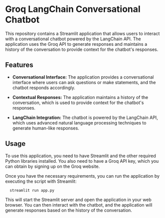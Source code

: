 # Groq LangChain Conversational Chatbot

This repository contains a Streamlit application that allows users to interact with a conversational chatbot powered by the LangChain API. The application uses the Groq API to generate responses and maintains a history of the conversation to provide context for the chatbot's responses.

## Features

- **Conversational Interface:** The application provides a conversational interface where users can ask questions or make statements, and the chatbot responds accordingly.

- **Contextual Responses:** The application maintains a history of the conversation, which is used to provide context for the chatbot's responses.

- **LangChain Integration:** The chatbot is powered by the LangChain API, which uses advanced natural language processing techniques to generate human-like responses.

## Usage

To use this application, you need to have Streamlit and the other required Python libraries installed. You also need to have a Groq API key, which you can obtain by signing up on the Groq website.

Once you have the necessary requirements, you can run the application by executing the script with Streamlit:


```
  streamlit run app.py
```

This will start the Streamlit server and open the application in your web browser. You can then interact with the chatbot, and the application will generate responses based on the history of the conversation.
